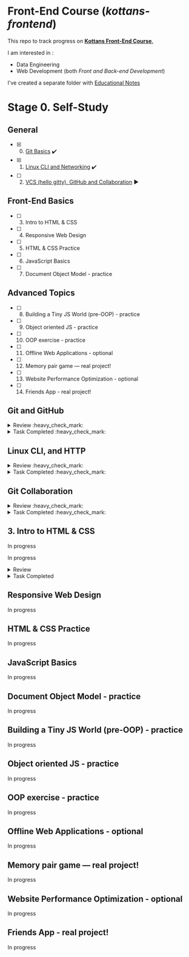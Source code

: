 # Front-End Course (_kottans-frontend_)
This repo to track progress on [**Kottans Front-End Course**.](https://github.com/kottans/frontend)

I am interested in :
- Data Engineering 
- Web Development (both _Front and Back-end Development_)

I've created a separate folder with [Educational Notes](notes/readme.md)

# Stage 0. Self-Study

## General

- [x] 0. [Git Basics](#git-and-github) :heavy_check_mark:
- [x] 1. [Linux CLI and Networking](#linux-cli-and-http) :heavy_check_mark:
- [ ] 2. [VCS (hello gitty), GitHub and Collaboration](#git-collaboration) :arrow_forward:
## Front-End Basics
- [ ] 3. Intro to HTML & CSS
- [ ] 4. Responsive Web Design
- [ ] 5. HTML & CSS Practice
- [ ] 6. JavaScript Basics
- [ ] 7. Document Object Model - practice
## Advanced Topics
- [ ] 8. Building a Tiny JS World (pre-OOP) - practice
- [ ] 9. Object oriented JS - practice
- [ ] 10. OOP exercise - practice
- [ ] 11. Offline Web Applications - optional
- [ ] 12. Memory pair game — real project!
- [ ] 13. Website Performance Optimization - optional
- [ ] 14. Friends App - real project!

## Git and GitHub

<details>
<summary>Review :heavy_check_mark:</summary>

### Main :bookmark_tabs:
:white_check_mark: [_Introduction to Git and GitHub_](https://www.coursera.org/learn/introduction-git-github)<br>
:white_check_mark: [_learngitbranching.js.org_](learngitbranching.js.org)<br>
:white_check_mark: Create pull request to ___Kottans/mock-repo___ <br>
<hr>

### Additional :bookmark_tabs:

:green_circle: [_Лекція по Git від Олексія Руденка_](https://www.youtube.com/playlist?list=PLS8sEUxbfFY9MnPIFPTNlaS5xX7P5Ge-5)<br>
:green_circle: [_Git за 30 хвилин_](https://codeguida.com/post/453)<br>
:yellow_circle: [_Git tips — закріпити свої знання про Git_](http://sixrevisions.com/web-development/git-tips/)<br>
:yellow_circle: [_About Merge Conflicts_](https://docs.github.com/en/free-pro-team@latest/github/collaborating-with-issues-and-pull-requests/about-merge-conflicts)<br>
:yellow_circle: [_Resoilving a Merge Conflict_](https://docs.github.com/en/free-pro-team@latest/github/collaborating-with-issues-and-pull-requests/resolving-a-merge-conflict-using-the-command-line)<br>
:yellow_circle: [_Communicating using Markdown_](https://lab.github.com/githubtraining/communicating-using-markdown)<br>
:yellow_circle: [_Learn anything front-end_](https://learn-anything.xyz/web-development/front-end)<br>
:yellow_circle: [_TypingClub — покращити швидкість набору на клавіатурі_](https://www.typingclub.com/)<br>
:yellow_circle: [_How to Learn and Cope with Negative Thoughts_](https://guides.hexlet.io/learning/)<br>

**Short Summary**:

I am pretty new to both **Git** and **GitHub** so everything was new to me.<br>
It was hard for me and I am not sure if I've managed to understand everything (had troubles finishing my pull request - I did it, but didn't realize 
how this works in fact). While trying Git commands, I become more comfortable with command line itself.
_Coursera_ is an awesome resource, never enrolled there prior this moment and the quality of it is great.<br>
It is a nice approach that students are explained the core concepts which were before git technology and that helps to understand 
how beneficial Git is.<br>
As per _learngitbranching_ - Helped to actually see how commits are located and how we can move between them.<br>
**SourceTree** is a great tool, yet it can be only suplementary for the Terminal.
</details>

<details>
<summary>Task Completed :heavy_check_mark:</summary>

![Coursera Week 1](task_linux_cli/Git-week01.png)
![Coursera Week 2](task_linux_cli/Git-week02.png)
</details>

## Linux CLI, and HTTP

<details>
<summary>Review :heavy_check_mark:</summary>

### Main :bookmark_tabs: 

:white_check_mark: [Linux Survival (4 modules)](https://linuxsurvival.com/linux-tutorial-introduction/)
<br>
:white_check_mark: [HTTP: Протокол, який повинен розуміти кожний веб-розробник - Частина 1](https://code.tutsplus.com/uk/tutorials/http-the-protocol-every-web-developer-must-know-part-1--net-31177)
<br>
:white_check_mark: [HTTP: Протокол, який повинен розуміти кожний веб-розробник - Частина 2](https://code.tutsplus.com/uk/tutorials/http-the-protocol-every-web-developer-must-know-part-2--net-31155)
<hr>

### Additional :bookmark_tabs:

:yellow_circle: [How I taught myself to code in eight weeks](http://lifehacker.com/how-i-taught-myself-to-code-in-eight-weeks-511615189)
<br>
:yellow_circle: [How JavaScript works: Deep dive into WebSockets and HTTP/2 with SSE + how to pick the right path](https://blog.sessionstack.com/how-javascript-works-deep-dive-into-websockets-and-http-2-with-sse-how-to-pick-the-right-path-584e6b8e3bf7)
<br>
:yellow_circle: [Command Line Power User](https://commandlinepoweruser.com/)
<br>
:yellow_circle: [Configuring Linux Web Servers](https://www.udacity.com/course/configuring-linux-web-servers--ud299)
<br>
:yellow_circle: [Networking for Web Developers](https://www.udacity.com/course/networking-for-web-developers--ud256)


**Short Summary**

Have never worked on Linux, and had very little experience with Windiws *cmd*. Though there is a bit more commands than 
we may actually need (like sending to print etc.) but I've got basis understading of command line and feel more or less
comfortable. So I am happy with the *Linux Survival* course.<br>
As per **HTTP** - it was quite uneasy, I understood too little and it is not clear from the article where actually 
these commands should be used. I've got an idea of how important and tough that is so will refer to other materials online.
</details>

<details>
<summary>Task Completed :heavy_check_mark:</summary>

![Linux Quiz 1](task_linux_cli/Linux-01.png)
![Linux Quiz 2](task_linux_cli/Linux-02.png)
![Linux Quiz 3](task_linux_cli/Linux-03.png)
![Linux Quiz 4](task_linux_cli/Linux-04.png)

</details>

## Git Collaboration

<details><summary>Review :heavy_check_mark:</summary>

### Main :bookmark_tabs: 

:white_check_mark: [Introduction to Git and GitHub](https://www.coursera.org/learn/introduction-git-github):
- week 3
- week 4

:white_check_mark: [learngitbranching.js.org](https://learngitbranching.js.org/?locale=uk):
- Основи: Переміщуємо роботу туди-сюди
- Віддалені репозиторії: Через origin – до зірок. Прогресивне використання Git Remotes

### Additional :bookmark_tabs:

:yellow_circle: [An Introduction to Git and GitHub by Brian Yu (CS50 course), video, ~40 min.](https://youtu.be/MJUJ4wbFm_A)
:yellow_circle: [Oh shit, git!](http://ohshitgit.com/)
:yellow_circle: [Flight rules for git](https://github.com/k88hudson/git-flight-rules)
:yellow_circle: [GitHub Skills](https://skills.github.com/)

**Short Summary**:
Again I had a good time on Coursera and where Kenny made everything pretty clear. While in gitbranching I found the topics much harder to understand 
despite vizuals. I guess there should be a lot more practice to deal with **Git** especially with remote repos.
</details>

<details>
<summary>Task Completed :heavy_check_mark:</summary>

![Git 1](task_git_collaboration/Git_1.png)
![Git 2](task_git_collaboration/Git_2.png)
![Git 3](task_git_collaboration/Git_3.png)

</details>

## 3. Intro to HTML & CSS 
In progress

In progress

<details><summary>Review</summary>

### Main :bookmark_tabs:

### Additional :bookmark_tabs:

**Short Summary**:

</details>

<details><summary>Task Completed</summary>

</details>

## Responsive Web Design
In progress
## HTML & CSS Practice
In progress
## JavaScript Basics
In progress
## Document Object Model - practice
In progress
## Building a Tiny JS World (pre-OOP) - practice
In progress
## Object oriented JS - practice
In progress
## OOP exercise - practice
In progress
## Offline Web Applications - optional
In progress
## Memory pair game — real project!
In progress
## Website Performance Optimization - optional
In progress
## Friends App - real project!
In progress